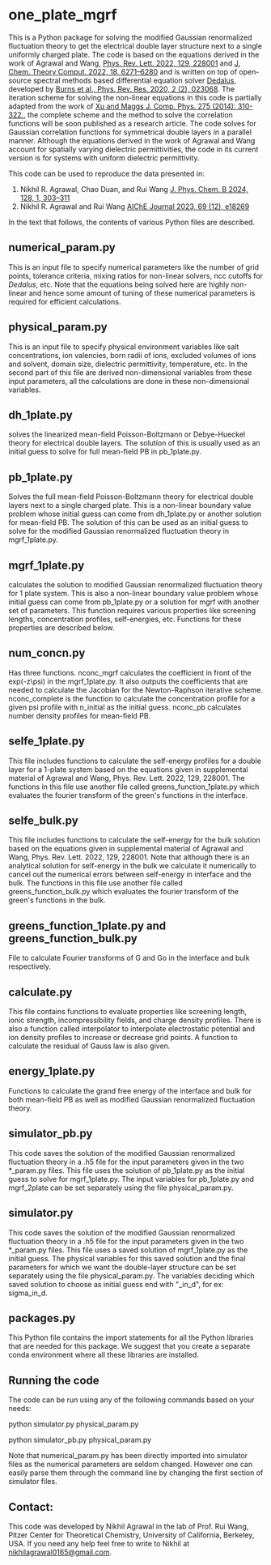 # one_plate_mgrf

This is a Python package for solving the modified Gaussian renormalized fluctuation theory to get the electrical double layer structure next to a single uniformly charged plate. The code is based on the equations derived in the work of Agrawal and Wang, [Phys. Rev. Lett. 2022, 129, 228001](https://doi.org/10.1103/PhysRevLett.129.228001) and [J. Chem. Theory Comput. 2022, 18, 6271–6280](https://doi.org/10.1021/acs.jctc.2c00607) and is written on top of open-source spectral methods based differential equation solver [Dedalus](https://github.com/DedalusProject/dedalus), developed by [Burns et al., Phys. Rev. Res. 2020, 2 (2), 023068](https://doi.org/10.1103/PhysRevResearch.2.023068). The iteration scheme for solving the non-linear equations in this code is partially adapted from the work of [Xu and Maggs J. Comp. Phys. 275 (2014): 310-322.](https://doi.org/10.1016/j.jcp.2014.07.004), the complete scheme and the method to solve the correlation functions will be soon published as a research article. The code solves for Gaussian correlation functions for symmetrical double layers in a parallel manner. Although the equations derived in the work of Agrawal and Wang account for spatially varying dielectric permittivities, the code in its current version is for systems with uniform dielectric permittivity. 

This code can be used to reproduce the data presented in:

1. Nikhil R. Agrawal, Chao Duan, and Rui Wang [J. Phys. Chem. B 2024, 128, 1, 303–311](https://doi.org/10.1021/acs.jpcb.3c04739)
2. Nikhil R. Agrawal and Rui Wang [AIChE Journal 2023, 69 (12), e18269](https://doi.org/10.1002/aic.18269)

In the text that follows, the contents of various Python files are described.

## numerical_param.py

This is an input file to specify numerical parameters like the number of grid points, tolerance criteria, mixing ratios for non-linear solvers, ncc cutoffs for _Dedalus_, etc. Note that the equations being solved here are highly non-linear and hence some amount of tuning of these numerical parameters is required for efficient calculations.

## physical_param.py 

This is an input file to specify physical environment variables like salt concentrations, ion valencies, born radii of ions, excluded volumes of ions and solvent, domain size, dielectric permittivity, temperature, etc. In the second part of this file are derived non-dimensional variables from these input parameters, all the calculations are done in these non-dimensional variables. 

## dh_1plate.py

solves the linearized mean-field Poisson-Boltzmann or Debye-Hueckel theory for electrical double layers. The solution of this is usually used as an initial guess to solve for full mean-field PB in pb_1plate.py.

## pb_1plate.py

Solves the full mean-field Poisson-Boltzmann theory for electrical double layers next to a single charged plate. This is a non-linear boundary value problem whose initial guess can come from dh_1plate.py or another solution for mean-field PB. The solution of this can be used as an initial guess to solve for the modified Gaussian renormalized fluctuation theory in mgrf_1plate.py. 

## mgrf_1plate.py

calculates the solution to modified Gaussian renormalized fluctuation theory for 1 plate system. This is also a non-linear boundary value problem whose initial guess can come from pb_1plate.py or a solution for mgrf with another set of parameters. This function requires various properties like screening lengths, concentration profiles, self-energies, etc. Functions for these properties are described below.

## num_concn.py
Has three functions. nconc_mgrf calculates the coefficient in front of the exp(-z\psi) in the mgrf_1plate.py. It also outputs the coefficients that are needed to calculate the Jacobian for the Newton-Raphson iterative scheme. nconc_complete is the function to calculate the concentration profile for a given psi profile with n_initial as the initial guess. nconc_pb calculates number density profiles for mean-field PB. 

## selfe_1plate.py

This file includes functions to calculate the self-energy profiles for a double layer for a 1-plate system based on the equations given in supplemental material of Agrawal and Wang, Phys. Rev. Lett. 2022, 129, 228001. The functions in this file use another file called greens_function_1plate.py which evaluates the fourier transform of the green's functions in the interface.

## selfe_bulk.py

This file includes functions to calculate the self-energy for the bulk solution based on the equations given in supplemental material of Agrawal and Wang, Phys. Rev. Lett. 2022, 129, 228001. Note that although there is an analytical solution for self-energy in the bulk we calculate it numerically to cancel out the numerical errors between self-energy in interface and the bulk. The functions in this file use another file called greens_function_bulk.py which evaluates the fourier transform of the green's functions in the bulk.

## greens_function_1plate.py and greens_function_bulk.py

File to calculate Fourier transforms of G and Go in the interface and bulk respectively.

## calculate.py

This file contains functions to evaluate properties like screening length, ionic strength, incompressibility fields, and charge density profiles. There is also a function called interpolator to interpolate electrostatic potential and ion density profiles to increase or decrease grid points. A function to calculate the residual of Gauss law is also given.

## energy_1plate.py

Functions to calculate the grand free energy of the interface and bulk for both mean-field PB as well as modified Gaussian renormalized fluctuation theory.

## simulator_pb.py

This code saves the solution of the modified Gaussian renormalized fluctuation theory in a .h5 file for the input parameters given in the two *_param.py files. This file uses the solution of pb_1plate.py as the initial guess to solve for mgrf_1plate.py. The input variables for pb_1plate.py and mgrf_2plate can be set separately using the file physical_param.py.

## simulator.py

This code saves the solution of the modified Gaussian renormalized fluctuation theory in a .h5 file for the input parameters given in the two *_param.py files. This file uses a saved solution of mgrf_1plate.py as the initial guess. The physical variables for this saved solution and the final parameters for which we want the double-layer structure can be set separately using the file physical_param.py. The variables deciding which saved solution to choose as initial guess end with "_in_d", for ex: sigma_in_d.

## packages.py

This Python file contains the import statements for all the Python libraries that are needed for this package. We suggest that you create a separate conda environment where all these libraries are installed.

## Running the code

The code can be run using any of the following commands based on your needs: 

python simulator.py physical_param.py

python simulator_pb.py physical_param.py

Note that numerical_param.py has been directly imported into simulator files as the numerical parameters are seldom changed. However one can easily parse them through the command line by changing the first section of simulator files.

## Contact:
This code was developed by Nikhil Agrawal in the lab of Prof. Rui Wang, Pitzer Center for Theoretical Chemistry, University of California, Berkeley, USA. If you need any help feel free to write to Nikhil at nikhilagrawal0165@gmail.com.  

